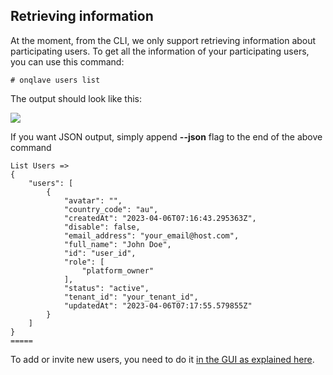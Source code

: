 
## **Retrieving information**

At the moment, from the CLI, we only support retrieving information about participating users. To get all the information of your participating users, you can use this command:

```
# onqlave users list
```

The output should look like this:

![](https://t36712295.p.clickup-attachments.com/t36712295/ed4e0cf8-b8fb-439b-b3f7-00341846f56a/image.png)

If you want JSON output, simply append **--json** flag to the end of the above command
```
List Users =>
{
    "users": [
        {
            "avatar": "",
            "country_code": "au",
            "createdAt": "2023-04-06T07:16:43.295363Z",
            "disable": false,
            "email_address": "your_email@host.com",
            "full_name": "John Doe",
            "id": "user_id",
            "role": [
                "platform_owner"
            ],
            "status": "active",
            "tenant_id": "your_tenant_id",
            "updatedAt": "2023-04-06T07:17:55.579855Z"
        }
    ]
}                    
=====
```

To add or invite new users, you need to do it [in the GUI as explained here](../../../web-app-guide/platform/access). 